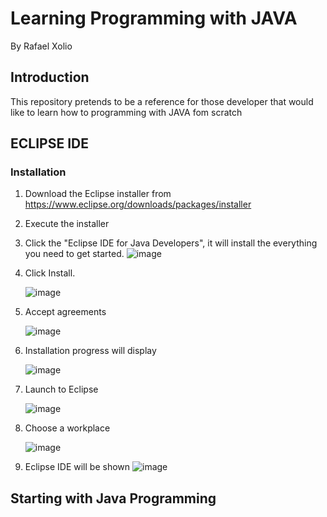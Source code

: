 # Learning Programming with JAVA
By Rafael Xolio

## Introduction
This repository pretends to be a reference for those developer that would like to learn how to programming with JAVA fom scratch

## ECLIPSE IDE

### Installation

1. Download the Eclipse installer from https://www.eclipse.org/downloads/packages/installer
2. Execute the installer
3. Click the "Eclipse IDE for Java Developers", it will install the everything you need to get started.
   ![image](https://github.com/user-attachments/assets/f87081ce-5aa6-40b8-92a6-4a4b764ce1a5)
   
4. Click Install.
   
   ![image](https://github.com/user-attachments/assets/a98f4ec5-e135-4093-8d40-97ab89a853ce)
   
5. Accept agreements
   
   ![image](https://github.com/user-attachments/assets/dba09995-7e0d-414b-8c40-fcc542036655)   
   
6. Installation progress will display

   ![image](https://github.com/user-attachments/assets/146f86fa-a25e-4bce-837c-0d8c966a6f1b)   
  
7. Launch to Eclipse
  
    ![image](https://github.com/user-attachments/assets/a1fde595-7718-40df-9380-8f5867454dc6)   

8. Choose a workplace
    
    ![image](https://github.com/user-attachments/assets/6919c04b-d7d8-4ee2-8e1b-01fd218b011b)   

9. Eclipse IDE will be shown
    ![image](https://github.com/user-attachments/assets/9d56226e-1c0c-4c19-a38e-f5b998fc8852)


## Starting with Java Programming
